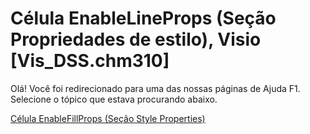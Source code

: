 
# Célula EnableLineProps (Seção Propriedades de estilo), Visio [Vis_DSS.chm310]

Olá! Você foi redirecionado para uma das nossas páginas de Ajuda F1. Selecione o tópico que estava procurando abaixo.

[Célula EnableFillProps (Seção Style Properties)](http://msdn.microsoft.com/library/9f619416-36ff-1479-6232-225c11827e01%28Office.15%29.aspx)
